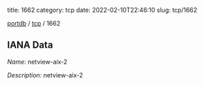 title: 1662
category: tcp
date: 2022-02-10T22:46:10
slug: tcp/1662

[portdb](/) / [tcp](/category/tcp.html) / 1662


## IANA Data

_Name:_ netview-aix-2

_Description:_ netview-aix-2


